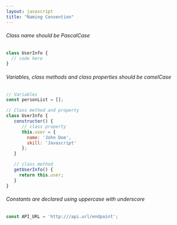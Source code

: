 ```yaml
---
layout: javascript
title: "Naming Convention"
---
```

###### Class name should be PascalCase

```js
class UserInfo {
  // code here
}
```


###### Variables, class methods and class properties should be camelCase
```js
// Variables
const personList = [];

// Class method and property
class UserInfo {
   constructor() {
      // class property
      this.user = {
        name: 'John Doe',
        skill: 'Javascript'
      };
   }

   // class method
   getUserInfo() {
     return this.user;
   }
}

```


###### Constants are declared using uppercase with underscore
```js
const API_URL = 'http:///api.url/endpoint';
```
